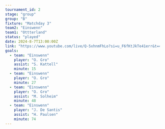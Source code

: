```yaml
---
tournament_id: 2
stage: "group"
group: "B"
fixture: "Matchday 3"
team2: "Einswenn"
team1: "Ottterland"
status: "played"
date: 2024-8-7T13:00:00Z
link: "https://www.youtube.com/live/Q-5xhnmFhLo?si=u_F6fKtJkTe41err&t=4488"
goals:
  - team: "Einswenn"
    player: "O. Gro"
    assist: "S. Kattell"
    minute: 15
  - team: "Einswenn"
    player: "O. Gro"
    minute: 27
  - team: "Einswenn"
    player: "O. Gro"
    assist: "M. Solheim"
    minute: 48
  - team: "Einswenn"
    player: "J. De Santis"
    assist: "H. Paulsen"
    minute: 74
---
```

